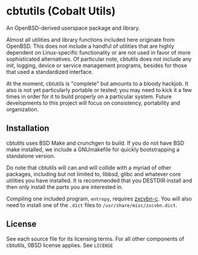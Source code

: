 # cbtutils (Cobalt Utils)

An OpenBSD-derived userspace package and library.

Almost all utilities and library functions included here originate from OpenBSD. This does not include a handful of utilities that are highly dependent on Linux-specific functionality or are not used in favor of more sophisticated alternatives. Of particular note, cbtutils does not include any init, logging, device or service management programs, besides for those that used a standardized interface.

At the moment, cbtutils is "complete" but amounts to a bloody hackjob. It also is not yet particularly portable or tested; you may need to kick it a few times in order for it to build properly on a particular system. Future developments to this project will focus on consistency, portability and organization.

## Installation
cbtutils uses BSD Make and crunchgen to build. If you do not have BSD make installed, we include a GNUmakefile for quickly bootstrapping a standalone version.

Do note that cbtutils will can and will collide with a myriad of other packages, including but not limited to, libbsd, glibc and whatever core utilities you have installed. It is recommended that you DESTDIR install and then only install the parts you are interested in.

Compiling one included program, `entropy`, requires [zxcvbn-c](https://github.com/tsyrogit/zxcvbn-c). You will also need to install one of the `.dict` files to `/usr/share/misc/zxcvbn.dict`.

## License
See each source file for its licensing terms. For all other components of cbtutils, 0BSD license applies. See `LICENSE`
